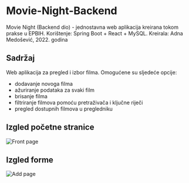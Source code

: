 # Movie-Night-Backend
Movie Night (Backend dio) - jednostavna web aplikacija kreirana tokom prakse u EPBIH. Korištenje: Spring Boot + React + MySQL.
Kreirala: Adna Medošević, 2022. godina
 
## Sadržaj
Web aplikacija za pregled i izbor filma. Omogućene su sljedeće opcije:
- dodavanje novoga filma
- ažuriranje podataka za svaki film
- brisanje filma
- filtriranje filmova pomoću pretraživača i ključne riječi
- pregled dostupnih filmova u pregledniku

## Izgled početne stranice

![Front page](https://user-images.githubusercontent.com/73390091/160289620-b4010e60-37b8-4f37-adb1-b6ef58f67912.png)

## Izgled forme

![Add page](https://user-images.githubusercontent.com/73390091/160290071-3106c3eb-79e8-4225-9fa0-d9a45ad7e372.png)


